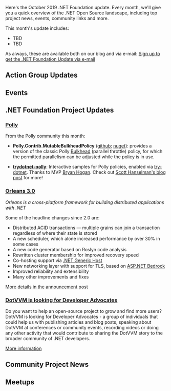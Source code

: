 Here's the October 2019 .NET Foundation update. Every month, we'll give you a quick overview of the .NET Open Source landscape, including top project news, events, community links and more.

This month's update includes:

* TBD
* TBD

As always, these are available both on our blog and via e-mail: [Sign up to get the .NET Foundation Update via e-mail](http://eepurl.com/dhL_qb)

## Action Group Updates

## Events

## .NET Foundation Project Updates

### [Polly](https://github.com/App-vNext/Polly)

From the Polly community this month:

+ **Polly.Contrib.MutableBulkheadPolicy** ([github](https://github.com/Polly-Contrib/Polly.Contrib.MutableBulkheadPolicy); [nuget](https://www.nuget.org/packages/Polly.Contrib.MutableBulkheadPolicy)): provides a version of the classic Polly [Bulkhead](https://github.com/App-vNext/Polly/wiki/Bulkhead) (parallel throttle) policy, for which the permitted parallelism can be adjusted while the policy is in use.

+ **[trydotnet-polly](https://github.com/bryanjhogan/trydotnet-polly)**: Interactive samples for Polly policies, enabled via [try-dotnet](https://dotnet.microsoft.com/platform/try-dotnet). Thanks to MVP [Bryan Hogan](https://twitter.com/bryanjhogan). Check out [Scott Hanselman's blog post](https://www.hanselman.com/blog/CreateExceptionalInteractiveDocumentationWithTryNETThePollyNuGetLibraryDid.aspx) for more!

### [Orleans 3.0](https://github.com/dotnet/orleans/)

*Orleans is a cross-platform framework for building distributed applications with .NET*

Some of the headline changes since 2.0 are:

* Distributed ACID transactions — multiple grains can join a transaction regardless of where their state is stored
* A new scheduler, which alone increased performance by over 30% in some cases
* A new code generator based on Roslyn code analysis
* Rewritten cluster membership for improved recovery speed
* Co-hosting support via [.NET Generic Host](https://docs.microsoft.com/en-us/aspnet/core/fundamentals/host/generic-host?view=aspnetcore-3.0)
* New networking layer with support for TLS, based on [ASP.NET Bedrock](https://github.com/aspnet/AspNetCore/issues/4772)
* Improved reliability and extensibility
* Many other improvements and fixes

[More details in the announcement post](https://devblogs.microsoft.com/dotnet/orleans-3-0/)

### [DotVVM is looking for Developer Advocates](https://www.dotvvm.com/blog/64/We-are-looking-for-Developer-Advocate)

Do you want to help an open-source project to grow and find more users? DotVVM is looking for Developer Advocates - a group of individuals that could help us with publishing articles and blog posts, speaking about DotVVM at conferences or community events, recording videos or doing any other activity that would contribute to sharing the DotVVM story to the broader community of .NET developers.

[More information](https://www.dotvvm.com/blog/64/We-are-looking-for-Developer-Advocate)

## Community Project News

## Meetups
